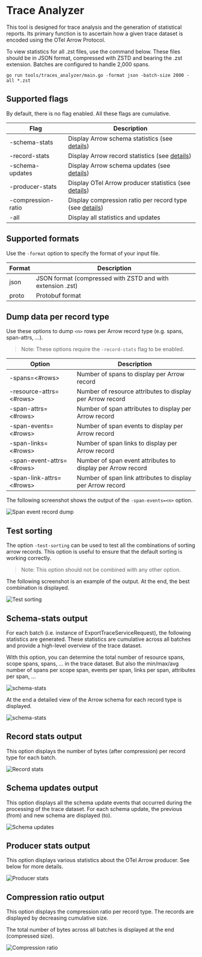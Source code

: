 # Trace Analyzer

This tool is designed for trace analysis and the generation of statistical
reports. Its primary function is to ascertain how a given trace dataset is
encoded using the OTel Arrow Protocol.

To view statistics for all .zst files, use the command below. These files should
be in JSON format, compressed with ZSTD and bearing the .zst extension. Batches
are configured to handle 2,000 spans.

```shell
go run tools/traces_analyzer/main.go -format json -batch-size 2000 -all *.zst
```

## Supported flags

By default, there is no flag enabled. All these flags are cumulative.

| Flag               | Description                                                                          |
|--------------------|--------------------------------------------------------------------------------------|
| -schema-stats      | Display Arrow schema statistics (see [details](#schema-stats-output))                |
| -record-stats      | Display Arrow record statistics (see [details](#record-stats-output))                |
| -schema-updates    | Display Arrow schema updates (see [details](#schema-updates-output))                 |
| -producer-stats    | Display OTel Arrow producer statistics (see [details](#producer-stats-output))       |
| -compression-ratio | Display compression ratio per record type (see [details](#compression-ratio-output)) |  
| -all               | Display all statistics and updates                                                   |

## Supported formats

Use the `-format` option to specify the format of your input file.

| Format | Description                                                |
|--------|------------------------------------------------------------|
| json   | JSON format (compressed with ZSTD and with extension .zst) |
| proto  | Protobuf format                                            |

## Dump data per record type

Use these options to dump `<n>` rows per Arrow record type (e.g. spans, span-attrs, ...).

> Note: These options require the `-record-stats` flag to be enabled.

| Option                    | Description                                                 |
|---------------------------|-------------------------------------------------------------|
| -spans=<#rows>            | Number of spans to display per Arrow record                 |
| -resource-attrs=<#rows>   | Number of resource attributes to display per Arrow record   |
| -span-attrs=<#rows>       | Number of span attributes to display per Arrow record       |
| -span-events=<#rows>      | Number of span events to display per Arrow record           |
| -span-links=<#rows>       | Number of span links to display per Arrow record            |
| -span-event-attrs=<#rows> | Number of span event attributes to display per Arrow record |
| -span-link-attrs=<#rows>  | Number of span link attributes to display per Arrow record  |

The following screenshot shows the output of the `-span-events=<n>` option.

![Span event record dump](./imgs/span_event_record.png)

## Test sorting

The option `-test-sorting` can be used to test all the combinations of sorting
arrow records. This option is useful to ensure that the default sorting is
working correctly.

> Note: This option should not be combined with any other option.

The following screenshot is an example of the output. At the end, the best
combination is displayed.

![Test sorting](./imgs/test_sorting.png)

## Schema-stats output

For each batch (i.e. instance of ExportTraceServiceRequest), the following
statistics are generated. These statistics are cumulative across all batches and
provide a high-level overview of the trace dataset.

With this option, you can determine the total number of resource spans, scope
spans, spans, ... in the trace dataset. But also the min/max/avg number of spans
per scope span, events per span, links per span, attributes per span, ...

![schema-stats](./imgs/schema_stats_1.png)

At the end a detailed view of the Arrow schema for each record type is displayed.

![schema-stats](./imgs/schema_stats_2.png)

## Record stats output

This option displays the number of bytes (after compression) per record type for
each batch.

![Record stats](./imgs/record_stats.png)

## Schema updates output

This option displays all the schema update events that occurred during the
processing of the trace dataset. For each schema update, the previous (from) and
new schema are displayed (to).

![Schema updates](./imgs/schema_updates.png)

## Producer stats output

This option displays various statistics about the OTel Arrow producer. See below
for more details.

![Producer stats](./imgs/producer_stats.png)

## Compression ratio output

This option displays the compression ratio per record type. The records are
displayed by decreasing cumulative size.

The total number of bytes across all batches is displayed at the end (compressed
size).

![Compression ratio](./imgs/compression_ratio.png)
